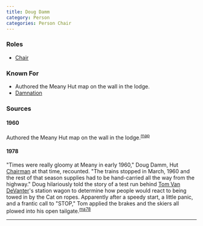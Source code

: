 ```yaml
---
title: Doug Damm
category: Person
categories: Person Chair
---
```



### Roles

* [Chair](Chair)

### Known For

* Authored the Meany Hut map on the wall in the lodge.
* [Damnation](Damnation)

### Sources

#### 1960

Authored the Meany Hut map on the wall in the lodge.<sup>[map][]</sup>

#### 1978

"Times were really gloomy at Meany in early 1960," Doug Damm, Hut [Chairman](Chairman) at that time, recounted. "The trains stopped in March, 1960 and the rest of that season supplies had to be hand-carried all the way from the highway." Doug hilariously told the story of a test run behind [Tom Van DeVanter](Tom-Van-DeVanter)'s station wagon to determine how people would react to being towed in by the Cat on ropes. Apparently after a speedy start, a little panic, and a frantic call to "STOP," Tom applied the brakes and the skiers all plowed into his open tailgate.<sup>[ma78][]</sup>

---
[map]: Meany-Map
[ma78]: Mountaineer-Annual#1978
